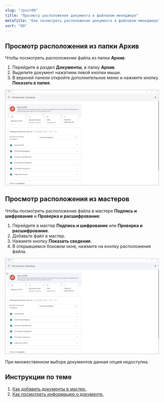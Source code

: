 ```yaml
---
slug: "/post09"
title: "Просмотр расположения документа в файловом менеджере"
metaTitle: "Как посмотреть расположение документа в файловом менеджере"
sort: "09"
---
```


## Просмотр расположения из папки Архив

Чтобы посмотреть расположение файла из папки **Архив**:

1. Перейдите в раздел **Документы**, в папку **Архив**.
2. Выделите документ нажатием левой кнопки мыши.  
3. В верхней панели откройте дополнительное меню и нажмите кнопку **Показать в папке**.  

![Просмотр расположения](./images/document-in-dir.gif "Просмотр расположения")

## Просмотр расположения из мастеров

Чтобы посмотреть расположение файла в мастере **Подпись и шифрование** и **Проверка и расшифрование**:

1. Перейдите в мастер **Подпись и шифрование** или **Проверка и расшифрование**.
2. Добавьте файл в мастер.
3. Нажмите кнопку **Показать сведения**.
4. В открывшемся боковом окне, нажмите на кнопку расположения файла.

![Просмотр расположения](./images/document-in-dir-02.gif "Просмотр расположения")

При множественном выборе документов данная опция недоступна.    

## Инструкции по теме  

1. [Как добавить документы в мастер.](./08-add-docs.md)  
2. [Как посмотреть информацию о документе.](./03-view-docs-info.md)  

